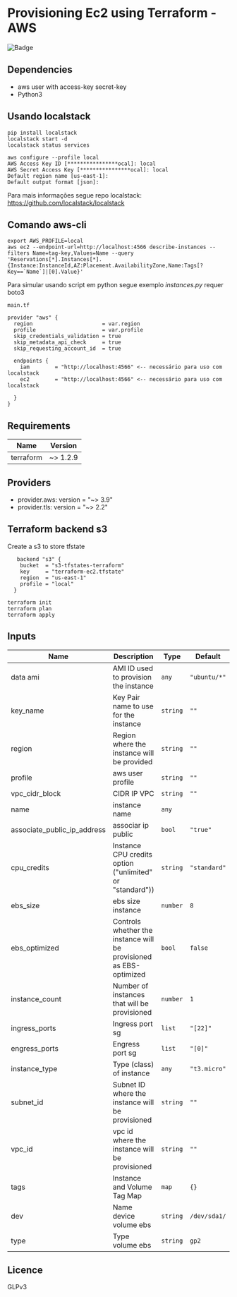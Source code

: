 # Provisioning Ec2 using Terraform - AWS

![Badge](https://img.shields.io/badge/terraform-aws-red)

## Dependencies

- aws user with access-key secret-key
- Python3

## Usando localstack

```
pip install localstack
localstack start -d
localstack status services
```
```
aws configure --profile local
AWS Access Key ID [****************ocal]: local
AWS Secret Access Key [****************ocal]: local
Default region name [us-east-1]: 
Default output format [json]: 
```
Para mais informações segue repo localstack: https://github.com/localstack/localstack

## Comando aws-cli
```
export AWS_PROFILE=local
aws ec2 --endpoint-url=http://localhost:4566 describe-instances --filters Name=tag-key,Values=Name --query 'Reservations[*].Instances[*].{Instance:InstanceId,AZ:Placement.AvailabilityZone,Name:Tags[?Key==`Name`]|[0].Value}'
```
Para simular usando script em python segue exemplo *instances.py* requer boto3

```
main.tf

provider "aws" {
  region                      = var.region
  profile                     = var.profile
  skip_credentials_validation = true 
  skip_metadata_api_check     = true
  skip_requesting_account_id  = true

  endpoints {
    iam        = "http://localhost:4566" <-- necessário para uso com localstack
    ec2        = "http://localhost:4566" <-- necessário para uso com localstack

  }
}
```

## Requirements

| Name | Version |
|------|---------|
| terraform | ~> 1.2.9 |

## Providers

* provider.aws: version = "~> 3.9"
* provider.tls: version = "~> 2.2"

## Terraform backend s3

Create a s3 to store tfstate

```hcl
   backend "s3" {
    bucket  = "s3-tfstates-terraform"
    key     = "terraform-ec2.tfstate"
    region  = "us-east-1"
    profile = "local"
  }
```
```
terraform init 
terraform plan 
terraform apply
```

## Inputs

| Name | Description | Type | Default | Required |
|------|-------------|------|---------|:--------:|
| data ami | AMI ID used to provision the instance | `any` | `"ubuntu/*"` | no |
| key\_name | Key Pair name to use for the instance | `string` | `""` | yes |
| region | Region where the instance will be provided | `string` | `""` | yes |
| profile | aws user profile | `string` | `""` | yes |
| vpc_cidr_block | CIDR IP VPC | `string` | `""`| yes |
| name | instance name | `any` | ` ` | yes |
| associate_public_ip_address | associar ip public | `bool`| `"true"`| no |
| cpu\_credits | Instance CPU credits option ("unlimited" or "standard")) | `string` | `"standard"` | no |
| ebs_size | ebs size instance | `number` | `8` | no |
| ebs\_optimized | Controls whether the instance will be provisioned as EBS-optimized | `bool` | `false` | no |
| instance\_count | Number of instances that will be provisioned | `number` | `1` | no |
| ingress_ports | Ingress port sg | `list` | `"[22]"` | no |
| engress_ports | Engress port sg | `list` | `"[0]"` | no |
| instance\_type | Type (class) of instance | `any` | `"t3.micro"` | no |
| subnet\_id | Subnet ID where the instance will be provisioned | `string` | `""` | no |
| vpc\_id | vpc id where the instance will be provisioned | `string` | `""` | no |
| tags | Instance and Volume Tag Map | `map` | `{}` | no |
| dev | Name device volume ebs | `string` | `/dev/sda1/` | no
| type | Type volume ebs | `string` | `gp2` | no

## Licence
GLPv3